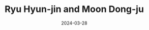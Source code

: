 ---
layout: sports_graphic
title: Ryu Hyun-jin and Moon Dong-ju
description: Made for KBO in English
img: assets/sports_graphics/ryu_moon.png
tags: [kbo, hanhwa eagles]
date: 2024-03-28
---